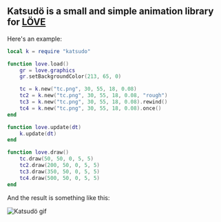 ## Katsudö is a small and simple animation library for [LÖVE](https://love2d.org/)

Here's an example:

```lua
local k = require "katsudo"

function love.load()
	gr = love.graphics
	gr.setBackgroundColor(213, 65, 0)

	tc = k.new("tc.png", 30, 55, 18, 0.08)
	tc2 = k.new("tc.png", 30, 55, 18, 0.08, "rough")
	tc3 = k.new("tc.png", 30, 55, 18, 0.08).rewind()
	tc4 = k.new("tc.png", 30, 55, 18, 0.08).once()
end

function love.update(dt)
	k.update(dt)
end

function love.draw()
	tc.draw(50, 50, 0, 5, 5)
	tc2.draw(200, 50, 0, 5, 5)
	tc3.draw(350, 50, 0, 5, 5)
	tc4.draw(500, 50, 0, 5, 5)
end
```

And the result is something like this:

![Katsudö gif](http://s32.postimg.org/dl8juakat/thunders.gif)
